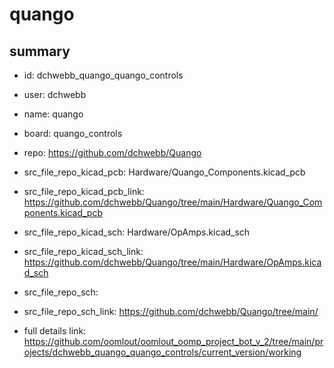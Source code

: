 # quango
 
## summary 
* id: dchwebb_quango_quango_controls
* user: dchwebb
* name: quango
* board: quango_controls
* repo: https://github.com/dchwebb/Quango
* src_file_repo_kicad_pcb: Hardware/Quango_Components.kicad_pcb
* src_file_repo_kicad_pcb_link: https://github.com/dchwebb/Quango/tree/main/Hardware/Quango_Components.kicad_pcb
* src_file_repo_kicad_sch: Hardware/OpAmps.kicad_sch
* src_file_repo_kicad_sch_link: https://github.com/dchwebb/Quango/tree/main/Hardware/OpAmps.kicad_sch

* src_file_repo_sch: 
* src_file_repo_sch_link: https://github.com/dchwebb/Quango/tree/main/
* full details link: https://github.com/oomlout/oomlout_oomp_project_bot_v_2/tree/main/projects/dchwebb_quango_quango_controls/current_version/working  






